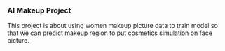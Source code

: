 ### AI Makeup Project
This project is about using women makeup picture data to train model so that we can predict makeup region to put cosmetics simulation on face picture.
